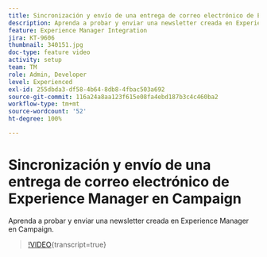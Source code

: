 ```yaml
---
title: Sincronización y envío de una entrega de correo electrónico de Experience Manager en Campaign
description: Aprenda a probar y enviar una newsletter creada en Experience Manager en Campaign.
feature: Experience Manager Integration
jira: KT-9606
thumbnail: 340151.jpg
doc-type: feature video
activity: setup
team: TM
role: Admin, Developer
level: Experienced
exl-id: 255dbda3-df58-4b64-8db8-4fbac503a692
source-git-commit: 116a24a8aa123f615e08fa4ebd187b3c4c460ba2
workflow-type: tm+mt
source-wordcount: '52'
ht-degree: 100%

---
```


# Sincronización y envío de una entrega de correo electrónico de Experience Manager en Campaign

Aprenda a probar y enviar una newsletter creada en Experience Manager en Campaign.

>[!VIDEO](https://video.tv.adobe.com/v/3444751?quality=12&learn=on&captions=spa){transcript=true}
